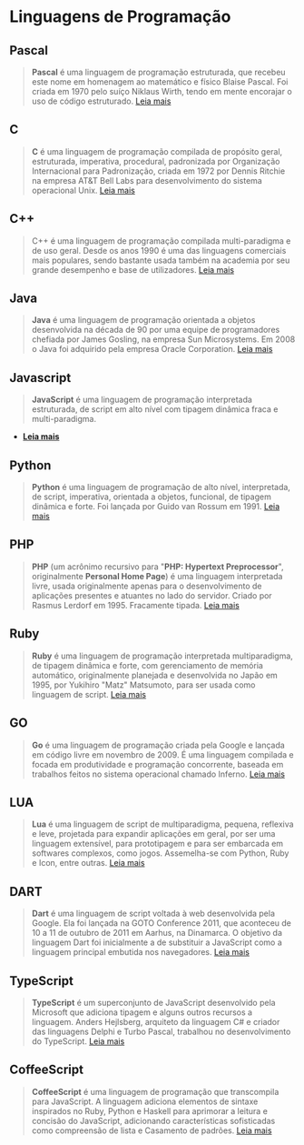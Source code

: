 
# Linguagens de Programação

## Pascal
> **Pascal** é uma linguagem de programação estruturada, que recebeu este nome em homenagem ao matemático e físico Blaise Pascal. Foi criada em 1970 pelo suíço Niklaus Wirth, tendo em mente encorajar o uso de código estruturado.
>  [Leia mais](https://github.com/cestrixx/Estudos/tree/master/programmingLanguages/pascal)

## C
> **C** é uma linguagem de programação compilada de propósito geral, estruturada, imperativa, procedural, padronizada por Organização Internacional para Padronização, criada em 1972 por Dennis Ritchie na empresa AT&T Bell Labs para desenvolvimento do sistema operacional Unix.
>  [Leia mais](https://github.com/cestrixx/Estudos/tree/master/programmingLanguages/c)

## C++
> C++ é uma linguagem de programação compilada multi-paradigma e de uso geral. Desde os anos 1990 é uma das linguagens comerciais mais populares, sendo bastante usada também na academia por seu grande desempenho e base de utilizadores.
>  [Leia mais](https://github.com/cestrixx/Estudos/tree/master/programmingLanguages/cplusplus)

## Java
> **Java** é uma linguagem de programação orientada a objetos desenvolvida na década de 90 por uma equipe de programadores chefiada por James Gosling, na empresa Sun Microsystems. Em 2008 o Java foi adquirido pela empresa Oracle Corporation.
>  [Leia mais](https://github.com/cestrixx/Estudos/tree/master/programmingLanguages/java)

## Javascript
> **JavaScript** é uma linguagem de programação interpretada estruturada, de script em alto nível com tipagem dinâmica fraca e multi-paradigma.
* **[Leia mais](https://github.com/cestrixx/Estudos/tree/master/Languages/JavaScript)**

## Python
> **Python** é uma linguagem de programação de alto nível, interpretada, de script, imperativa, orientada a objetos, funcional, de tipagem dinâmica e forte. Foi lançada por Guido van Rossum em 1991.
>  [Leia mais](https://github.com/cestrixx/Estudos/tree/master/programmingLanguages/python)

## PHP
> **PHP** (um acrônimo recursivo para "**PHP: Hypertext Preprocessor**", originalmente **Personal Home Page**) é uma linguagem interpretada livre, usada originalmente apenas para o desenvolvimento de aplicações presentes e atuantes no lado do servidor. Criado por Rasmus Lerdorf em 1995. Fracamente tipada.
>  [Leia mais](https://github.com/cestrixx/Estudos/tree/master/programmingLanguages/php)

## Ruby
> **Ruby** é uma linguagem de programação interpretada multiparadigma, de tipagem dinâmica e forte, com gerenciamento de memória automático, originalmente planejada e desenvolvida no Japão em 1995, por Yukihiro "Matz" Matsumoto, para ser usada como linguagem de script.
>  [Leia mais](https://github.com/cestrixx/Estudos/tree/master/programmingLanguages/ruby)

## GO
> **Go** é uma linguagem de programação criada pela Google e lançada em código livre em novembro de 2009. É uma linguagem compilada e focada em produtividade e programação concorrente, baseada em trabalhos feitos no sistema operacional chamado Inferno.
>  [Leia mais](https://github.com/cestrixx/Estudos/tree/master/programmingLanguages/go)

## LUA
> **Lua** é uma linguagem de script de multiparadigma, pequena, reflexiva e leve, projetada para expandir aplicações em geral, por ser uma linguagem extensível, para prototipagem e para ser embarcada em softwares complexos, como jogos. Assemelha-se com Python, Ruby e Icon, entre outras.
>  [Leia mais](https://github.com/cestrixx/Estudos/tree/master/programmingLanguages/lua)

## DART
> **Dart** é uma linguagem de script voltada à web desenvolvida pela Google. Ela foi lançada na GOTO Conference 2011, que aconteceu de 10 a 11 de outubro de 2011 em Aarhus, na Dinamarca. O objetivo da linguagem Dart foi inicialmente a de substituir a JavaScript como a linguagem principal embutida nos navegadores.
>  [Leia mais](https://github.com/cestrixx/Estudos/tree/master/programmingLanguages/dart)

## TypeScript
> **TypeScript** é um superconjunto de JavaScript desenvolvido pela Microsoft que adiciona tipagem e alguns outros recursos a linguagem. Anders Hejlsberg, arquiteto da linguagem C# e criador das linguagens Delphi e Turbo Pascal, trabalhou no desenvolvimento do TypeScript.
>  [Leia mais](https://github.com/cestrixx/Estudos/tree/master/programmingLanguages/ts)

## CoffeeScript
> **CoffeeScript** é uma linguagem de programação que transcompila para JavaScript. A linguagem adiciona elementos de sintaxe inspirados no Ruby, Python e Haskell para aprimorar a leitura e concisão do JavaScript, adicionando características sofisticadas como compreensão de lista e Casamento de padrões.
>  [Leia mais](https://github.com/cestrixx/Estudos/tree/master/programmingLanguages/coffeeScript)
